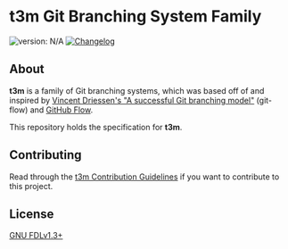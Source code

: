 # t3m Git Branching System Family #

[version_shield]: https://img.shields.io/badge/version-N%2FA-blue.svg
![version: N/A][version_shield]
[![Changelog](https://img.shields.io/badge/-Changelog-blue.svg)](CHANGELOG.md "Changelog")

## About ##

**t3m** is a family of Git branching systems, which was based off of and
inspired by [Vincent Driessen's "A successful Git branching model"] (git-flow)
and [GitHub Flow].

This repository holds the specification for **t3m**.

[Vincent Driessen's "A successful Git branching model"]: https://nvie.com/posts/a-successful-git-branching-model "A successful Git branching model &raquo; nvie.com"
[GitHub Flow]: https://guides.github.com/introduction/flow/ "Understanding the GitHub flow &middot; GitHub Guides"

## Contributing ##

Read through the [t3m Contribution Guidelines](CONTRIBUTING.md) if you want to
contribute to this project.

## License ##

[GNU FDLv1.3+](LICENSE)

